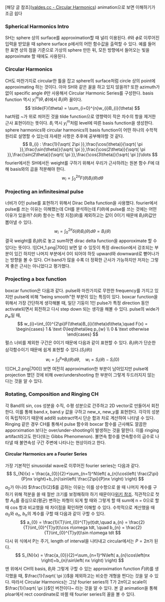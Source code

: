 
[해당 글 참조]([valdes.cc - Circular Harmonics](https://valdes.cc/articles/ch.html)) animation으로 보면 이해하기가 조금 쉽다
### Spherical Harmonics Intro

 SH는 sphere 상의 surface를 approximation할 때 널리 이용된다. $\theta$와 $\phi$로 이루어진 입력을 받았을 때 sphere surface p에서의 어떤 함수값을 출력할 수 있다. 예를 들어 한 표면 상의 점을 기준으로 가상의 sphere 만든 뒤, 모든 방향에서 들어오는 빛을 approximate 할 때에도 사용된다.

### Circular Harmonics

 CH도 마찬가지로 circular한 틀을 잡고 sphere의 surface처럼 circle 상의 point에 approximating 하는 것이다. 아마 SH와 같은 꼴을 하고 있지 않을까? 또한 azimuth가 없이 specific angle $\theta$만 사용해서 Circular Harmonic Series를 구성한다. basis function 역시 $y_{l}^{m}(\theta, \phi)$에서 $B_{i}(\theta)$ 꼴이다.
 $$
 \tilde{F}(\theta) = \sum_{i=0}^{n}w_{i}B_{i}(\theta)
 $$
 hat처럼 ~가 위로 씌어진 것을 tilde function으로 영향력이 작은 차수의 항을 제거한 근사 표현이라는 뜻이다. $B_i$ 역시 $y_{l}^{m}$처럼 level에 따른 basis function을 생성한다. sphere harmonics와 circular harmonics의 basis function이 어떤 하나의 수학적 원리로 설명할 수 있는데 자세한 사항은 추후에 공부해야할 것 같다.
 $$
 B_{i} : \frac{1}{\sqrt{ 2\pi }},\frac{\cos(\theta)}{\sqrt{ \pi }},\frac{\sin(\theta)}{\sqrt{ \pi }},\frac{\cos(2\theta)}{\sqrt{ \pi }},\frac{\sin(2\theta)}{\sqrt{ \pi }},\frac{\cos(3\theta)}{\sqrt{ \pi }}\dots
 $$
fourier에서든 SH에서든 weight를 구하기 위해서 우리가 근사하려는 원본 함수 $F$에 대해 basis와의 곱을 적분해야 한다.
$$
w_{i} = \int _{0}^{2\pi}F(\theta)B_{i}(\theta)d\theta
$$

### Projecting an infinitesimal pulse

너비가 0인 pulse를 표현하기 위해서 Dirac Delta function을 사용했다. fourier에서 pulse를 쓰는 이유는 이해했는데 CH를 분석하는데 $F(\theta)$에 pulse를 쓰는 것에는 어떤 이유가 있을까? $\delta(\theta)$ 함수는 특정 지점($\theta$)를 제외하고는 값이 0이기 때문에 $B_{i}(\theta)$값만 뽑아낼 수 있다.
$$
w_{i} = \int_{0}^{2\pi}\delta(\theta)B_{i}(\theta)d\theta = B_{i}(\theta)
$$
결국 weight를 $B_{i}(\theta)$로 놓고 sum하면 dirac delta function을 apporoximate 할 수 있다는 뜻이다.
![[CH_1.png|700]]
보면 알 수 있듯이 특정 direction에서 강조되는 부분이 있긴 하지만 나머지 부분에서 0이 되어야 하듯 upward와 downward로 뻗어나가는 방향을 볼 수 있다. CH band가 많을 수록 더 정확한 근사가 가능하지만 저자는 그렇게 좋은 근사는 아니었다고 평가했다.

### Projecting a box function

boxcar function은 다음과 같다. pulse와 마찬가지로 무한한 frequency를 가지고 있지만 pulse에 비해 "being smooth"한 부분이 있는 특징이 있다. boxcar function을 위해서 가장 간단하게 생각해볼 때, 일단 기둥이 1인 pulse가 특정 direction 동안 activate되면서 회전하고 다시 step down 되는 생각을 해볼 수 있다. pulse의 wide가 $p_{w}$일 때,
$$
w_{i}=\int_{0}^{2\pi}F(\theta)B_{i}(\theta)d\theta,\quad F(x) = \begin{cases} 1 & \text 0\leq\theta\leq p_{w} \\ 0 & \text otherwise \end{cases}
$$
 펄스 너비를 제외한 구간은 0이기 때문에 다음과 같이 표현할 수 있다. $B_{i}(\theta)$가 단순한 삼각함수이기 때문에 쉽게 표현할 수 있다.($S_{i}(\theta)$)
 $$
 w_{i}=\int_{0}^{p_{w}}B_{i}(\theta)d\theta, \quad w_{i}=S_{i}(\theta)-S_{i}(0)
 $$
 ![[CH_2.png|700]]
 보면 여전히 approximation한 부분이 남아있지만 pulse에 projection 했던 것에 비해 over/undershooting 한 부분이 그렇게 두드러지지 않는 다는 것을 알 수 있다.

### Rotating, Composition and Ringing CH

 각 Band의 sin, cos 성분을 수직, 수평 성분으로 간주하고 2D vector로 만들어서 회전한다. 이를 통해 band.x, band.y 값을 구하고 new_x, new_y를 표현한다. 각각의 성분이 독립적이기 때문에 add와 subtract역시 단순 합과 차로 계산하여 나타낼 수 있다. Ringing 같은 경우 CH를 통해서 pulse 함수와 boxcar 함수를 근사해도 깔끔한 apporximation 보다는 over/under-shooting이 발생하는 것을 말한다. 이를 ringing artifact라고도 한다(또는 Gibbs Phenomenon). 불연속 함수를 연속함수의 급수로 나타낼 때 불연속성 구간 주변에 나타나는 현상이라고 한다.

#### Circular Harmonics are a Fourier Series

가장 기본적인 sinusoidal wave로 이루어진 fourier series는 다음과 같다.
$$
S_{N}(x) = \frac{a_{0}}{2}+\sum_{n=1}^N\left( a_{n}\cos\left( \frac{2\pi}{P}nx \right)+b_{n}\sin\left( \frac{2\pi}{P}nx \right) \right)
$$
$a_{0}$가 아니라 $\frac{1}{2}$를 곱하는 이유는 이를 상수항으로 쓸 때 나머지 계수를 구하기 위해 적분을 쓸 때 절반 크기를 보정해줘야 하기 때문이다[위키 참조](https://en.wikipedia.org/wiki/Fourier_series). 직관적으로 첫 항 $A_{0}$를 중심으로(평균) 변하는 파형이 되게 할 때와 그렇게 할 때 sum에 n = 0으로 할 때 cos 항과 비교했을 때 차이점을 확인하면 이해할 수 있다. 수학적으로 계산했을 때 $a_{0}$와 $a_{n}$, $b_{n}$의 계수를 구할 때 다음과 같이 구할 수 있다.
$$
a_{0} = \frac{1}{T}\int_{0}^{T}y(t)dt,\quad a_{n} = \frac{2}{T}\int_{0}^{T}y(t)\cos n\omega tdt, \quad b_{n} = \frac{2}{T}\int_{0}^{T}y(t)\sin n\omega tdt
$$
다시 위 식에서 P는 주기, length of interval을 나타내고 circular에서는 $P=2\pi$가 된다.
$$
S_{N}(x) = \frac{a_{0}}{2}+\sum_{n=1}^N\left( a_{n}\cos\left(nx \right)+b_{n}\sin\left( nx \right) \right)
$$
맨 위에서 CH의 basis, $B_{i}$와 그렇게 구할 수 있는 approximation function $\tilde{F}(\theta)$를 생각했을 때, $\frac{1}{\sqrt{ \pi }}$을 제외하고는 비슷한 개형을 띈다는 것을 알 수 있다. 따라서 Circular Harmonics는 그냥 fourier series의 T가 $2\pi$이고 scale이 $\frac{1}{\sqrt{ \pi }}$인 버전이다~ 라는 것을 알 수 있다. 본 글 animation을 통해 ploar에서 rect coordinate로 바뀔 때 fourier series의 꼴을 볼 수 있다.
